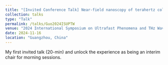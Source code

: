 ```yaml
---
title: "[Invited Conference Talk] Near-field nanoscopy of terahertz collective excitations for quantum technologies"
collection: talks
type: "Talk"
permalink: /talks/Guo2024ISUPTW
venue: "2024 International Symposium on Ultrafast Phenomena and THz Waves (ISUPTW)"
date: 2024-11-16
location: "Guangzhou, China"
---
```


My first invited talk (20-min) and unlock the experience as being an interim chair for morning sessions.